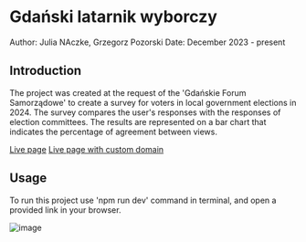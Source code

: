 # Gdański latarnik wyborczy

Author: Julia NAczke, Grzegorz Pozorski 
Date: December 2023 - present

## Introduction
The project was created at the request of the 'Gdańskie Forum Samorządowe' to create a survey for voters in local government elections in 2024. The survey compares the user's responses with the responses of election committees. The results are represented on a bar chart that indicates the percentage of agreement between views.

[Live page](https://julnac.github.io/gdanski-latarnik-wyborczy/)
[Live page with custom domain](https://gdanskilatarnik.pl/)

## Usage
To run this project use 'npm run dev' command in terminal, and open a provided link in your browser. 

![image](https://github.com/julnac/gdanski-latarnik-wyborczy/assets/112817385/0132d4cc-2c73-4968-9af2-66a1fd21180c)



